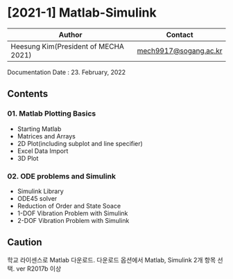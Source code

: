 # [2021-1] Matlab-Simulink

Author|Contact
---|---
Heesung Kim(President of MECHA 2021)|mech9917@sogang.ac.kr

Documentation Date : 23. February, 2022
## Contents
### 01. Matlab Plotting Basics
  - Starting Matlab
  - Matrices and Arrays
  - 2D Plot(including subplot and line specifier)
  - Excel Data Import
  - 3D Plot
### 02. ODE problems and Simulink
  - Simulink Library
  - ODE45 solver
  - Reduction of Order and State Soace
  - 1-DOF Vibration Problem with Simulink
  - 2-DOF Vibration Problem with Simulink

## Caution
학교 라이센스로 Matlab 다운로드. 다운로드 옵션에서 Matlab, Simulink 2개 항목 선택.
ver R2017b 이상
